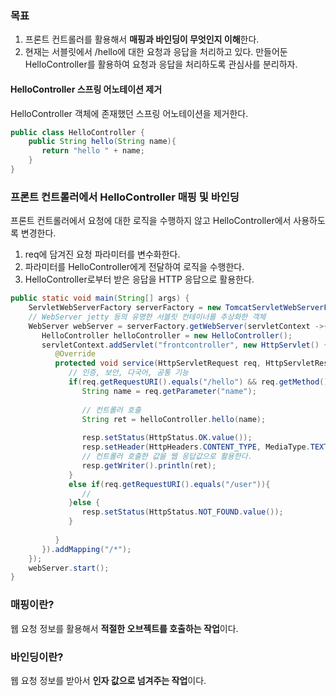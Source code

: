 ### 목표
1. 프론트 컨트롤러를 활용해서 **매핑과 바인딩이 무엇인지 이해**한다.
2. 현재는 서블릿에서 /hello에 대한 요청과 응답을 처리하고 있다. 만들어둔 HelloController를 활용하여 요청과 응답을 처리하도록 관심사를 분리하자.

#### HelloController 스프링 어노테이션 제거
HelloController 객체에 존재했던 스프링 어노테이션을 제거한다.
```java
public class HelloController {  
    public String hello(String name){  
       return "hello " + name;  
    }  
}
```

### 프론트 컨트롤러에서 HelloController 매핑 및 바인딩
프론트 컨트롤러에서 요청에 대한 로직을 수행하지 않고 HelloController에서 사용하도록 변경한다.
1. req에 담겨진 요청 파라미터를 변수화한다.
2. 파라미터를 HelloController에게 전달하여 로직을 수행한다.
3. HelloController로부터 받은 응답을 HTTP 응답으로 활용한다.

```java
public static void main(String[] args) {  
    ServletWebServerFactory serverFactory = new TomcatServletWebServerFactory();  
    // WebServer jetty 등의 유명한 서블릿 컨테이너를 추상화한 객체  
    WebServer webServer = serverFactory.getWebServer(servletContext ->{  
       HelloController helloController = new HelloController();  
       servletContext.addServlet("frontcontroller", new HttpServlet() {  
          @Override  
          protected void service(HttpServletRequest req, HttpServletResponse resp) throws IOException {  
             // 인증, 보안, 다국어, 공통 기능  
             if(req.getRequestURI().equals("/hello") && req.getMethod().equals(HttpMethod.GET.name())){  
                String name = req.getParameter("name");  
  
                // 컨트롤러 호출  
                String ret = helloController.hello(name);  
  
                resp.setStatus(HttpStatus.OK.value());  
                resp.setHeader(HttpHeaders.CONTENT_TYPE, MediaType.TEXT_PLAIN_VALUE);  
                // 컨트롤러 호출한 값을 웹 응답값으로 활용한다.  
                resp.getWriter().println(ret);   
             }  
             else if(req.getRequestURI().equals("/user")){  
                //  
             }else {  
                resp.setStatus(HttpStatus.NOT_FOUND.value());  
             }  
  
          }  
       }).addMapping("/*");  
    });  
    webServer.start();  
}
```


### 매핑이란?
웹 요청 정보를 활용해서 **적절한 오브젝트를 호출하는 작업**이다.

### 바인딩이란?
웹 요청 정보를 받아서 **인자 값으로 넘겨주는 작업**이다.